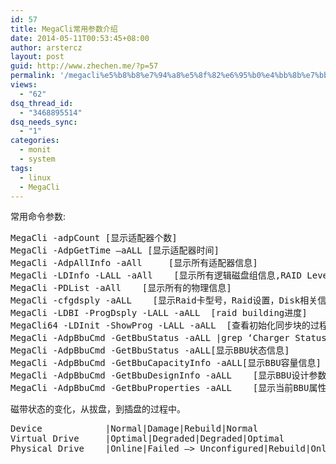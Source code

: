 ```yaml
---
id: 57
title: MegaCli常用参数介绍
date: 2014-05-11T00:53:45+08:00
author: arstercz
layout: post
guid: http://www.zhechen.me/?p=57
permalink: '/megacli%e5%b8%b8%e7%94%a8%e5%8f%82%e6%95%b0%e4%bb%8b%e7%bb%8d/'
views:
  - "62"
dsq_thread_id:
  - "3468895514"
dsq_needs_sync:
  - "1"
categories:
  - monit
  - system
tags:
  - linux
  - MegaCli
---
```

常用命令参数:
<!--more-->
<pre>
MegaCli -adpCount [显示适配器个数]
MegaCli -AdpGetTime –aALL [显示适配器时间]
MegaCli -AdpAllInfo -aAll     [显示所有适配器信息]
MegaCli -LDInfo -LALL -aAll    [显示所有逻辑磁盘组信息,RAID Level]
MegaCli -PDList -aAll    [显示所有的物理信息]
MegaCli -cfgdsply -aALL    [显示Raid卡型号，Raid设置，Disk相关信息]
MegaCli -LDBI -ProgDsply -LALL -aALL  [raid building进度]
MegaCli64 -LDInit -ShowProg -LALL -aALL  [查看初始化同步块的过程的进度]
MegaCli -AdpBbuCmd -GetBbuStatus -aALL |grep ‘Charger Status’ [查看充电状态]
MegaCli -AdpBbuCmd -GetBbuStatus -aALL[显示BBU状态信息]
MegaCli -AdpBbuCmd -GetBbuCapacityInfo -aALL[显示BBU容量信息]
MegaCli -AdpBbuCmd -GetBbuDesignInfo -aALL    [显示BBU设计参数]
MegaCli -AdpBbuCmd -GetBbuProperties -aALL    [显示当前BBU属性]
</pre>

磁带状态的变化，从拔盘，到插盘的过程中。
<pre>
Device            |Normal|Damage|Rebuild|Normal
Virtual Drive     |Optimal|Degraded|Degraded|Optimal
Physical Drive    |Online|Failed –> Unconfigured|Rebuild|Online
</pre>